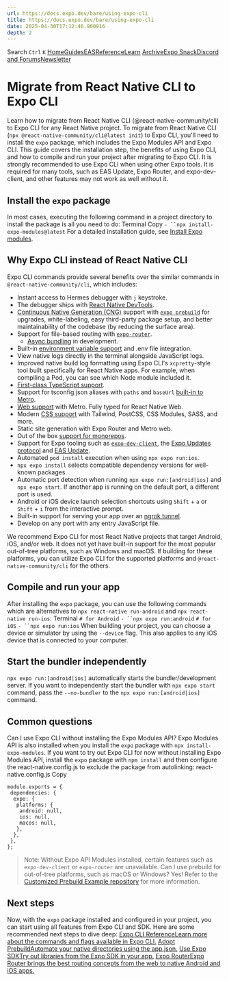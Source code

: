 ```yaml
---
url: https://docs.expo.dev/bare/using-expo-cli
title: https://docs.expo.dev/bare/using-expo-cli
date: 2025-04-30T17:12:46.900916
depth: 2
---
```


Search
`Ctrl` `K`
[Home](https://docs.expo.dev/)[Guides](https://docs.expo.dev/guides/overview)[EAS](https://docs.expo.dev/eas)[Reference](https://docs.expo.dev/versions/latest)[Learn](https://docs.expo.dev/tutorial/overview)
[Archive](https://docs.expo.dev/archive)[Expo Snack](https://snack.expo.dev)[Discord and Forums](https://chat.expo.dev)[Newsletter](https://expo.dev/mailing-list/signup)
# Migrate from React Native CLI to Expo CLI
Learn how to migrate from React Native CLI (@react-native-community/cli) to Expo CLI for any React Native project.
To migrate from React Native CLI (`npx @react-native-community/cli@latest init`) to Expo CLI, you'll need to install the `expo` package, which includes the Expo Modules API and Expo CLI. This guide covers the installation step, the benefits of using Expo CLI, and how to compile and run your project after migrating to Expo CLI.
It is strongly recommended to use Expo CLI when using other Expo tools. It is required for many tools, such as EAS Update, Expo Router, and expo-dev-client, and other features may not work as well without it.
## Install the `expo` package
In most cases, executing the following command in a project directory to install the package is all you need to do:
Terminal
Copy
`- ``npx install-expo-modules@latest`
For a detailed installation guide, see [Install Expo modules](https://docs.expo.dev/bare/installing-expo-modules).
## Why Expo CLI instead of React Native CLI
Expo CLI commands provide several benefits over the similar commands in `@react-native-community/cli`, which includes:
  * Instant access to Hermes debugger with `j` keystroke.
  * The debugger ships with [React Native DevTools](https://docs.expo.dev/debugging/tools#debugging-with-react-native-devtools).
  * [Continuous Native Generation (CNG)](https://docs.expo.dev/workflow/continuous-native-generation) support with [`expo prebuild`](https://docs.expo.dev/workflow/prebuild) for upgrades, white-labeling, easy third-party package setup, and better maintainability of the codebase (by reducing the surface area).
  * Support for file-based routing with [`expo-router`](https://docs.expo.dev/router/introduction). 
    * [Async bundling](https://docs.expo.dev/router/reference/async-routes) in development.
  * Built-in [environment variable support](https://docs.expo.dev/guides/environment-variables) and .env file integration.
  * View native logs directly in the terminal alongside JavaScript logs.
  * Improved native build log formatting using Expo CLI's `xcpretty`-style tool built specifically for React Native apps. For example, when compiling a Pod, you can see which Node module included it.
  * [First-class TypeScript support](https://docs.expo.dev/guides/typescript).
  * Support for tsconfig.json aliases with `paths` and `baseUrl` [built-in to Metro](https://docs.expo.dev/guides/typescript#path-aliases-optional).
  * [Web support](https://docs.expo.dev/guides/customizing-metro#adding-web-support-to-metro) with Metro. Fully typed for React Native Web.
  * Modern [CSS support](https://docs.expo.dev/versions/latest/config/metro#css) with Tailwind, PostCSS, CSS Modules, SASS, and more.
  * Static site generation with Expo Router and Metro web.
  * Out of the box [support for monorepos](https://docs.expo.dev/guides/monorepos).
  * Support for Expo tooling such as [`expo-dev-client`](https://docs.expo.dev/develop/development-builds/introduction), the [Expo Updates protocol](https://docs.expo.dev/technical-specs/expo-updates-1) and [EAS Update](https://docs.expo.dev/eas-update/introduction).
  * Automated `pod install` execution when using `npx expo run:ios`.
  * `npx expo install` selects compatible dependency versions for well-known packages.
  * Automatic port detection when running `npx expo run:[android|ios]` and `npx expo start`. If another app is running on the default port, a different port is used.
  * Android or iOS device launch selection shortcuts using `Shift` + `a` or `Shift` + `i` from the interactive prompt.
  * Built-in support for serving your app over an [ngrok tunnel](https://docs.expo.dev/develop/development-builds/development-workflows#tunnel-urls).
  * Develop on any port with any entry JavaScript file.


We recommend Expo CLI for most React Native projects that target Android, iOS, and/or web. It does not yet have built-in support for the most popular out-of-tree platforms, such as Windows and macOS. If building for these platforms, you can utilize Expo CLI for the supported platforms and `@react-native-community/cli` for the others.
## Compile and run your app
After installing the `expo` package, you can use the following commands which are alternatives to `npx react-native run-android` and `npx react-native run-ios`:
Terminal
`# for Android`
`- ``npx expo run:android`
`# for iOS`
`- ``npx expo run:ios`
When building your project, you can choose a device or simulator by using the `--device` flag. This also applies to any iOS device that is connected to your computer.
## Start the bundler independently
`npx expo run:[android|ios]` automatically starts the bundler/development server. If you want to independently start the bundler with `npx expo start` command, pass the `--no-bundler` to the `npx expo run:[android|ios]` command.
## Common questions
Can I use Expo CLI without installing the Expo Modules API?
Expo Modules API is also installed when you install the `expo` package with `npx install-expo-modules`. If you want to try out Expo CLI for now without installing Expo Modules API, install the `expo` package with `npm install` and then configure the react-native.config.js to exclude the package from autolinking:
react-native.config.js
Copy
```
module.exports = {
 dependencies: {
  expo: {
   platforms: {
    android: null,
    ios: null,
    macos: null,
   },
  },
 },
};

```

> Note: Without Expo API Modules installed, certain features such as `expo-dev-client` or `expo-router` are unavailable.
Can I use prebuild for out-of-tree platforms, such as macOS or Windows?
Yes! Refer to the [Customized Prebuild Example repository](https://github.com/byCedric/custom-prebuild-example) for more information.
## Next steps
Now, with the `expo` package installed and configured in your project, you can start using all features from Expo CLI and SDK. Here are some recommended next steps to dive deep:
[Expo CLI ReferenceLearn more about the commands and flags available in Expo CLI.](https://docs.expo.dev/more/expo-cli) [Adopt PrebuildAutomate your native directories using the app.json.](https://docs.expo.dev/guides/adopting-prebuild) [Use Expo SDKTry out libraries from the Expo SDK in your app.](https://docs.expo.dev/versions) [Expo RouterExpo Router brings the best routing concepts from the web to native Android and iOS apps.](https://docs.expo.dev/router/introduction)

